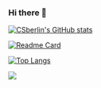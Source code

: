 ### Hi there 👋

<!--
**CSberlin/CSberlin** is a ✨ _special_ ✨ repository because its `README.md` (this file) appears on your GitHub profile.

Here are some ideas to get you started:

- 🔭 I’m currently working on home
- 🌱 I’m currently learning Go and kubernetes
- 👯 I’m looking to collaborate on DaLao
- 🤔 I’m looking for help with DaTui
- 💬 Ask me about ...
- 📫 How to reach me: rayzon0313@gmail.com
- 😄 Pronouns: ...
- ⚡ Fun fact: ...
-->

<!-- 统计卡片 -->
[![CSberlin's GitHub stats](https://github-readme-stats.vercel.app/api?username=CSberlin&count_private=true&show_icons=true&theme=dracula)](https://github.com/CSberlin/github-readme-stats)


<!-- 更多置顶 -->
[![Readme Card](https://github-readme-stats.vercel.app/api/pin/?username=CSberlin&show_owner=true)](https://github.com/CSbelrin/github-readme-stats)

<!-- 擅长语言 -->
[![Top Langs](https://github-readme-stats.vercel.app/api/top-langs/?username=CSberlin&layout=compact&theme=dracula)](https://github.com/CSberlin/github-readme-stats)

<!-- 活动统计图 -->
![](https://activity-graph.herokuapp.com/graph?username=CSberlin)
